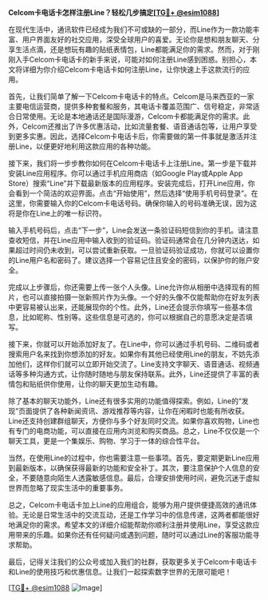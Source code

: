 **Celcom卡电话卡怎样注册Line？轻松几步搞定[[TG💪+ @esim1088](https://t.me/s/esim1088)]**

在现代生活中，通讯软件已经成为我们不可或缺的一部分，而Line作为一款功能丰富、用户界面友好的社交应用，深受全球用户的喜爱。无论你是想和朋友聊天、分享生活点滴，还是想玩有趣的贴纸表情包，Line都能满足你的需求。然而，对于刚刚入手Celcom卡电话卡的新手来说，可能对如何注册Line感到困惑。别担心，本文将详细为你介绍Celcom卡电话卡如何注册Line，让你快速上手这款流行的应用。

首先，让我们简单了解一下Celcom卡电话卡的特点。Celcom是马来西亚的一家主要电信运营商，提供多种套餐和服务，其电话卡覆盖范围广、信号稳定，非常适合日常使用。无论是本地通话还是国际漫游，Celcom卡都能满足你的需求。此外，Celcom还推出了许多优惠活动，比如流量套餐、语音通话包等，让用户享受到更多实惠。因此，选择Celcom卡电话卡后，你需要做的第一件事就是激活并注册Line，以便更好地利用这款应用的各种功能。

接下来，我们将一步步教你如何在Celcom卡电话卡上注册Line。第一步是下载并安装Line应用程序。你可以通过手机应用商店（如Google Play或Apple App Store）搜索“Line”并下载最新版本的应用程序。安装完成后，打开Line应用，你会看到一个简洁的欢迎界面。点击“开始使用”，然后选择“使用手机号码登录”。在这里，你需要输入你的Celcom卡电话号码。确保你输入的号码准确无误，因为这将是你在Line上的唯一标识符。

输入手机号码后，点击“下一步”，Line会发送一条验证码短信到你的手机。请注意查收短信，并在Line应用中输入收到的验证码。验证码通常会在几分钟内送达，如果超过时间仍未收到，可以尝试重新获取。一旦验证码验证成功，你就可以设置你的Line用户名和密码了。建议选择一个容易记住且安全的密码，以保护你的账户安全。

完成以上步骤后，你还需要上传一张个人头像。Line允许你从相册中选择现有的照片，也可以直接拍摄一张新照片作为头像。一个好的头像不仅能帮助你在好友列表中更容易被认出来，还能展现你的个性。此外，Line还会提示你填写一些基本信息，比如昵称、性别等。这些信息是可选的，你可以根据自己的意愿决定是否填写。

接下来，你就可以开始添加好友了。在Line中，你可以通过手机号码、二维码或者搜索用户名来找到你想添加的好友。如果你有其他已经使用Line的朋友，不妨先添加他们，这样你们就可以立即开始交流了。Line支持文字聊天、语音通话、视频通话等多种沟通方式，让你随时随地与朋友保持联系。此外，Line还提供了丰富的表情包和贴纸供你使用，让你的聊天更加生动有趣。

除了基本的聊天功能外，Line还有很多实用的功能值得探索。例如，Line的“发现”页面提供了各种新闻资讯、游戏推荐等内容，让你在闲暇时也能有所收获。Line还支持创建群组聊天，方便你与多个好友同时交流。如果你喜欢购物，Line也有专门的电商功能，可以直接在应用内浏览和购买商品。总之，Line不仅仅是一个聊天工具，更是一个集娱乐、购物、学习于一体的综合性平台。

当然，在使用Line的过程中，你也需要注意一些事项。首先，要定期更新Line应用到最新版本，以确保获得最新的功能和安全补丁。其次，要注意保护个人信息的安全，不要随意向陌生人透露敏感信息。最后，合理安排使用时间，避免沉迷于虚拟世界而忽略了现实生活中的重要事务。

总之，Celcom卡电话卡加上Line的应用组合，能够为用户提供便捷高效的通讯体验。无论是日常生活中的交流互动，还是工作学习中的信息传递，这两者都能很好地满足你的需求。希望本文的详细介绍能帮助你顺利注册并使用Line，享受这款应用带来的乐趣。如果你还有任何疑问或遇到问题，随时可以通过Line的客服功能寻求帮助。

最后，记得关注我们的公众号或加入我们的社群，获取更多关于Celcom卡电话卡和Line的使用技巧和优惠信息。让我们一起探索数字世界的无限可能吧！

[[TG💪+ @esim1088](https://t.me/s/esim1088) ![Image](https://i.postimg.cc/4NQfJmqS/Snipaste-2025-05-13-00-14-12.png)]